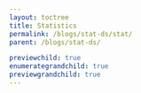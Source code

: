 ```yaml
---
layout: toctree
title: Statistics
permalink: /blogs/stat-ds/stat/
parent: /blogs/stat-ds/

previewchild: true
enumerategrandchild: true
previewgrandchild: true
---
```

